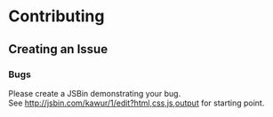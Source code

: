 # Contributing

## Creating an Issue

### Bugs

Please create a JSBin demonstrating your bug.  
See http://jsbin.com/kawur/1/edit?html,css,js,output for starting point.

